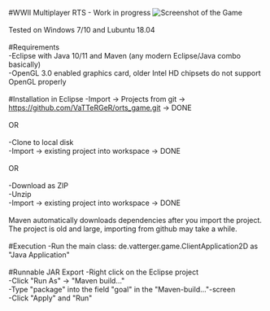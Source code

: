 #WWII Multiplayer RTS - Work in progress
<img src="http://i.imgur.com/eG9LGCF.png" alt="Screenshot of the Game"><br><br>
Tested on Windows 7/10 and Lubuntu 18.04<br><br>
#Requirements<br>
-Eclipse with Java 10/11 and Maven (any modern Eclipse/Java combo basically)<br>
-OpenGL 3.0 enabled graphics card, older Intel HD chipsets do not support OpenGL properly<br><br>
#Installation in Eclipse
-Import -> Projects from git -> https://github.com/VaTTeRGeR/orts_game.git -> DONE<br><br>
OR<br><br>
-Clone to local disk<br>
-Import -> existing project into workspace -> DONE<br><br>
OR<br><br>
-Download as ZIP<br>
-Unzip<br>
-Import -> existing project into workspace -> DONE<br><br>
Maven automatically downloads dependencies after you import the project.<br>
The project is old and large, importing from github may take a while.<br><br>
#Execution
-Run the main class: de.vatterger.game.ClientApplication2D as "Java Application"<br><br>
#Runnable JAR Export
-Right click on the Eclipse project<br>
-Click "Run As" -> "Maven build..."<br>
-Type "package" into the field "goal" in the "Maven-build..."-screen<br>
-Click "Apply" and "Run"
